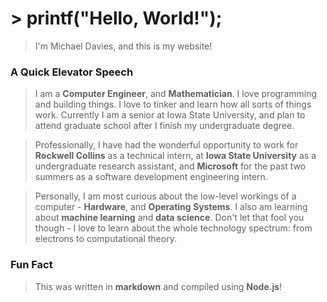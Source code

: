 # > printf("Hello, World!");

> I'm Michael Davies, and this is my website!

### A Quick Elevator Speech

> I am a **Computer Engineer**, and **Mathematician**. I love programming and building things. I love to tinker and learn how all sorts of things work. Currently I am a senior at Iowa State University, and plan to attend graduate school after I finish my undergraduate degree.

> Professionally, I have had the wonderful opportunity to work for **Rockwell Collins** as a technical intern, at **Iowa State University** as a undergraduate research assistant, and **Microsoft** for the past two summers as a software development engineering intern. 

> Personally, I am most curious about the low-level workings of a computer - **Hardware**, and **Operating Systems**. I also am learning about **machine learning** and **data science**. Don't let that fool you though - I love to learn about the whole technology spectrum: from electrons to computational theory. 


### Fun Fact

> This was written in **markdown** and compiled using **Node.js**!